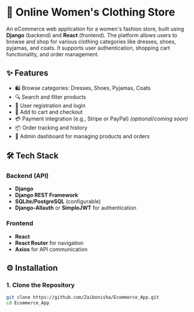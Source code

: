 # 👗 Online Women's Clothing Store

An eCommerce web application for a women's fashion store, built using **Django** (backend) and **React** (frontend). The platform allows users to browse and shop for various clothing categories like dresses, shoes, pyjamas, and coats. It supports user authentication, shopping cart functionality, and order management.

## ✨ Features

- 🛍️ Browse categories: Dresses, Shoes, Pyjamas, Coats
- 🔍 Search and filter products
- 👤 User registration and login
- 🛒 Add to cart and checkout
- 💳 Payment integration (e.g., Stripe or PayPal) *(optional/coming soon)*
- 📦 Order tracking and history
- 🧾 Admin dashboard for managing products and orders

## 🛠️ Tech Stack

### Backend (API)
- **Django**
- **Django REST Framework**
- **SQLite/PostgreSQL** (configurable)
- **Django-Allauth** or **SimpleJWT** for authentication

### Frontend
- **React**
- **React Router** for navigation
- **Axios** for API communication


## ⚙️ Installation

### 1. Clone the Repository

```bash
git clone https://github.com/Zaibonisha/Ecommerce_App.git
cd Ecommerce_App
